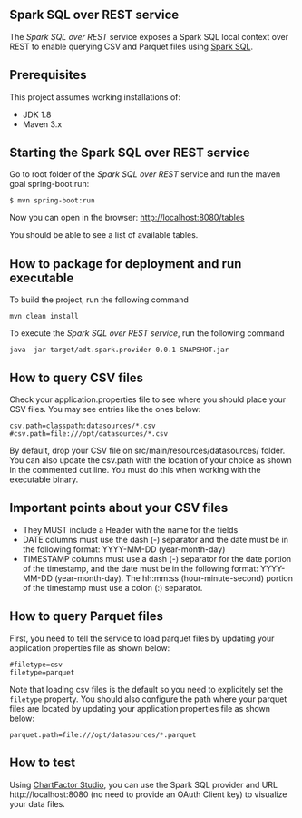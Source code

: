 ## Spark SQL over REST service

The *Spark SQL over REST* service exposes a Spark SQL local context over REST to enable querying CSV and Parquet files using [Spark SQL](http://spark.apache.org/docs/latest/sql-programming-guide.html).

## Prerequisites

This project assumes working installations of:

* JDK 1.8
* Maven 3.x

## <a name="starting"></a>Starting the Spark SQL over REST service

Go to root folder of the *Spark SQL over REST* service and run the maven goal spring-boot:run:

````
$ mvn spring-boot:run
````

Now you can open in the browser: [http://localhost:8080/tables](http://localhost:8080/tables)

You should be able to see a list of available tables.

## How to package for deployment and run executable

To build the project, run the following command
```
mvn clean install
```
To execute the  *Spark SQL over REST service*, run the following command
```
java -jar target/adt.spark.provider-0.0.1-SNAPSHOT.jar
```

## How to query CSV files

Check your application.properties file to see where you should place your CSV files.  You may see entries like the ones below:

```
csv.path=classpath:datasources/*.csv
#csv.path=file:///opt/datasources/*.csv
```

By default, drop your CSV file on src/main/resources/datasources/ folder.  You can also update the csv.path with the location of your choice as shown in the commented out line.  You must do this when working with the executable binary.

## Important points about your CSV files
* They MUST include a Header with the name for the fields
* DATE columns must use the dash (-) separator and the date must be in the following format: YYYY-MM-DD (year-month-day)
* TIMESTAMP columns must use a dash (-) separator for the date portion of the timestamp, and the date must be in the following format: YYYY-MM-DD (year-month-day). The hh:mm:ss (hour-minute-second) portion of the timestamp must use a colon (:) separator.

## How to query Parquet files

First, you need to tell the service to load parquet files by updating your application properties file as shown below:

```
#filetype=csv
filetype=parquet
```

Note that loading csv files is the default so you need to explicitely set the `filetype` property.  You should also configure the path where your parquet files are located by updating your application properties file as shown below:

```
parquet.path=file:///opt/datasources/*.parquet
```

## How to test

Using [ChartFactor Studio](https://chartfactor.com/studio), you can use the Spark SQL provider and URL http://localhost:8080 (no need to provide an OAuth Client key) to visualize your data files.